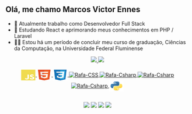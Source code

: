 ## Olá, me chamo Marcos Victor Ennes


- 🔭 Atualmente trabalho como Desenvolvedor Full Stack
- 🌱 Estudando React e aprimorando meus conhecimentos em PHP / Laravel
- 👨‍🎓 Estou há um período de concluir meu curso de graduação, Ciências da Computação, na Universidade Federal Fluminense

<div align="center">
    <a href="https://github.com/Marcosennes">
    <img height="180em" src="https://github-readme-stats.vercel.app/api?username=Marcosennes&show_icons=true&theme=react&include_all_commits=true&count_private=true"/>
    <img height="180em" src="https://github-readme-stats.vercel.app/api/top-langs/?username=Marcosennes&layout=compact&langs_count=7&theme=react"/>
    <div style="display: inline_block"><br>
    <img align="center" alt="Rafa-Js" height="30" width="40" title="Javascript" src="https://raw.githubusercontent.com/devicons/devicon/master/icons/javascript/javascript-plain.svg">
    <img align="center" alt="Rafa-HTML" height="30" width="40" title="HTML 5" src="https://raw.githubusercontent.com/devicons/devicon/master/icons/html5/html5-original.svg">
    <img align="center" alt="Rafa-CSS" height="30" width="40"  title="CSS 3" src="https://raw.githubusercontent.com/devicons/devicon/master/icons/css3/css3-original.svg">
    <img align="center" alt="Rafa-CSS" height="30" width="40"  title="PHP" src="https://cdn.jsdelivr.net/gh/devicons/devicon/icons/php/php-plain.svg" />
    <img align="center" alt="Rafa-Csharp" height="30" width="40" title="Laravel" src="https://cdn.jsdelivr.net/gh/devicons/devicon/icons/laravel/laravel-plain.svg" />
    <img align="center" alt="Rafa-Csharp" height="30" width="40" title="Java" src="https://cdn.jsdelivr.net/gh/devicons/devicon/icons/java/java-original-wordmark.svg" />
    <img align="center" alt="Rafa-Csharp" height="30" width="40" title="MySQL" src="https://cdn.jsdelivr.net/gh/devicons/devicon/icons/mysql/mysql-plain-wordmark.svg" />
    <img align="center" alt="Rafa-Python" height="30" width="40" title="Python" src="https://raw.githubusercontent.com/devicons/devicon/master/icons/python/python-original.svg">
</div>
      
##
      
<div>
    <a href="https://www.instagram.com/marcos_ennes07/" target="_blank"><img src="https://img.shields.io/badge/-Instagram-%23E4405F?style=for-the-badge&logo=instagram&logoColor=white" target="_blank"></a>
    <a href = "mailto:marcosvictoreb@gmail.com"><img src="https://img.shields.io/badge/-Gmail-%23333?style=for-the-badge&logo=gmail&logoColor=white" target="_blank"></a>
    <a href="https://www.linkedin.com/in/marcos-ennes-2ba3a3197" target="_blank"><img src="https://img.shields.io/badge/-LinkedIn-%230077B5?style=for-the-badge&logo=linkedin&logoColor=white" target="_blank"></a> 
    <a href="https://pt.stackoverflow.com/users/193797/marcos-ennes" target="_blank"><img src="https://img.shields.io/badge/Stack_Overflow-FE7A16?style=for-the-badge&logo=stack-overflow&logoColor=white" target="_blank"></a> 
    
</div>
